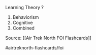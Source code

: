 Learning Theory
?
1. Behaviorism
2. Cognitive
3. Combined

Source: [[Air Trek North FOI Flashcards]]

#airtreknorth-flashcards/foi